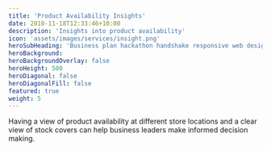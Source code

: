 ```yaml
---
title: 'Product Availability Insights'
date: 2018-11-18T12:33:46+10:00
description: 'Insights into product availability'
icon: 'assets/images/services/insight.png'
heroSubHeading: 'Business plan hackathon handshake responsive web design.'
heroBackground: 
heroBackgroundOverlay: false
heroHeight: 500
heroDiagonal: false
heroDiagonalFill: false
featured: true
weight: 5
---
```


Having a view of product availability at different store locations and a clear view of stock covers can help business leaders make informed decision making.